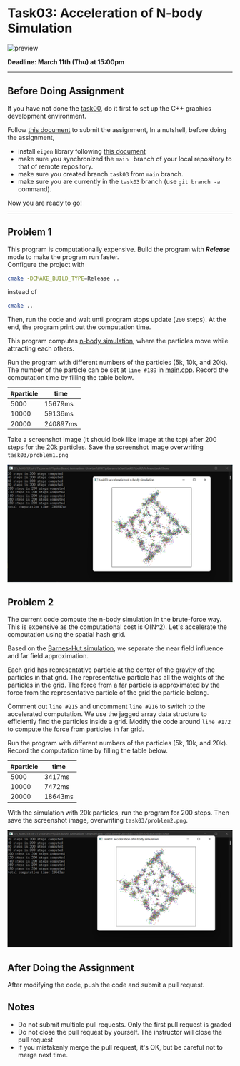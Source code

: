 # Task03: Acceleration of N-body Simulation

![preview](preview.png)

**Deadline: March 11th (Thu) at 15:00pm**

----

## Before Doing Assignment

If you have not done the [task00](../task00), do it first to set up the C++ graphics development environment.

Follow [this document](../doc/submit.md) to submit the assignment, In a nutshell, before doing the assignment,

- install `eigen` library following  [this document](../doc/setup_eigen.md)
- make sure you synchronized the `main ` branch of your local repository  to that of remote repository.
- make sure you created branch `task03` from `main` branch.
- make sure you are currently in the `task03` branch (use `git branch -a` command).

Now you are ready to go!

---

## Problem 1

This program is computationally expensive. Build the program with ***Release*** mode to make the program run faster.  
Configure the project with 
```bash
cmake -DCMAKE_BUILD_TYPE=Release ..
```
instead of
```bash
cmake ..
```

Then, run the code and wait until program stops update (`200` steps).
At the end, the program print out the computation time.

This program computes [n-body simulation](https://en.wikipedia.org/wiki/N-body_simulation), where the particles move while attracting each others.

Run the program with different numbers of the particles (5k, 10k, and 20k).
The number of the particle can be set at `line #189`  in [main.cpp](main.cpp).
Record the computation time by filling the table below.     

| #particle | time |
| --- | --- |
| 5000 | 15679ms |
| 10000 | 59136ms |
| 20000 | 240897ms |


Take a screenshot image (it should look like image at the top) after 200 steps for the 20k particles. 
Save the screenshot image overwriting `task03/problem1.png`


![problem1](problem1.png)

## Problem 2

The current code compute the n-body simulation in the brute-force way. 
This is expensive as the computational cost is O(N^2). 
Let's accelerate the computation using the spatial hash grid.

Based on the [Barnes-Hut simulation](https://en.wikipedia.org/wiki/Barnes%E2%80%93Hut_simulation), 
we separate the near field influence and far field approximation.

Each grid has representative particle at the center of the gravity of the particles in that grid.
The representative particle has all the weights of the particles in the grid. 
The force from a far particle is approximated by the force from the representative particle of the grid the particle belong.

Comment out `line #215` and uncomment `line #216` to switch to the accelerated computation.
We use the jagged array data structure to efficiently find the particles inside a grid.
Modify the code around `line #172` to compute the force from particles in far grid.

Run the program with different numbers of the particles (5k, 10k, and 20k). 
Record the computation time by filling the table below.

| #particle | time |
| --- | --- |
| 5000 | 3417ms |
| 10000 | 7472ms |
| 20000 | 18643ms |

With the simulation with 20k particles, run the program for 200 steps. 
Then save the screenshot image, overwriting `task03/problem2.png`.

![problem2](problem2.png)


## After Doing the Assignment

After modifying the code, push the code and submit a pull request.




## Notes

- Do not submit multiple pull requests. Only the first pull request is graded
- Do not close the pull request by yourself. The instructor will close the pull request
- If you mistakenly merge the pull request, it's OK, but be careful not to merge next time. 
